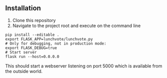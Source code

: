  ## Installation

1. Clone this repository
2. Navigate to the project root and execute on the command line
```
pip install --editable .
export FLASK_APP=lunchvote/lunchvote.py
# Only for debugging, not in production mode:
export FLASK_DEBUG=true
# Start server
flask run --host=0.0.0.0
```
This should start a webserver listening on port 5000 which is available from the outside world.